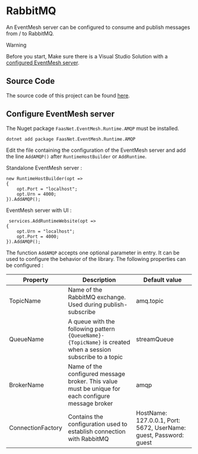 # RabbitMQ

An EventMesh server can be configured to consume and publish messages from / to RabbitMQ.

> [!WARNING]
> Before you start, Make sure there is a Visual Studio Solution with a [configured EventMesh server](/documentation/eventmesh/installation.html).

## Source Code

The source code of this project can be found [here](https://github.com/simpleidserver/FaasNet/tree/master/samples/EventMeshServerRabbitMQ).

## Configure EventMesh server

The Nuget package `FaasNet.EventMesh.Runtime.AMQP` must be installed.

```
dotnet add package FaasNet.EventMesh.Runtime.AMQP
```

Edit the file containing the configuration of the EventMesh server and add the line `AddAMQP()` after `RuntimeHostBuilder` or `AddRuntime`.

Standalone EventMesh server :

```
new RuntimeHostBuilder(opt =>
{
    opt.Port = "localhost";
    opt.Urn = 4000;
}).AddAMQP();
```


EventMesh server with UI :

```
 services.AddRuntimeWebsite(opt =>
{
    opt.Urn = "localhost";
    opt.Port = 4000;
}).AddAMQP();
```

The function `AddAMQP` accepts one optional parameter in entry. It can be used to configure the behavior of the library.
The following properties can be configured :

| Property           | Description                                                                                                             | Default value                                                             |
| ------------------ | ----------------------------------------------------------------------------------------------------------------------- | ------------------------------------------------------------------------- |
| TopicName          | Name of the RabbitMQ exchange. Used during publish-subscribe                                                            | amq.topic                                                                 |
| QueueName          | A queue with the following pattern `{QueueName}-{TopicName}` is created when a session subscribe to a topic             | streamQueue                                                               |
| BrokerName         | Name of the configured message broker. This value must be unique for each configure message broker                      | amqp                                                                      |
| ConnectionFactory  | Contains the configuration used to establish connection with RabbitMQ                                                   | HostName: 127.0.0.1, Port: 5672, UserName: guest, Password: guest         |